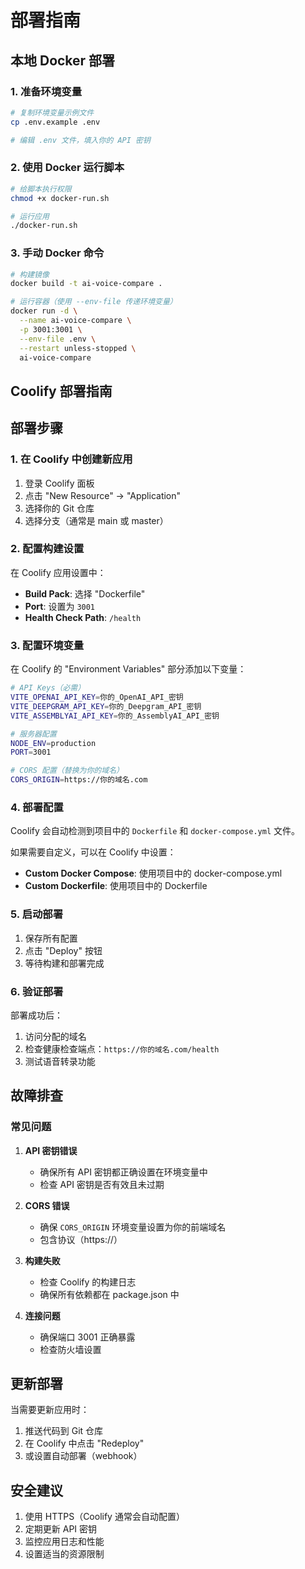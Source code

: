 # 部署指南

## 本地 Docker 部署

### 1. 准备环境变量

```bash
# 复制环境变量示例文件
cp .env.example .env

# 编辑 .env 文件，填入你的 API 密钥
```

### 2. 使用 Docker 运行脚本

```bash
# 给脚本执行权限
chmod +x docker-run.sh

# 运行应用
./docker-run.sh
```

### 3. 手动 Docker 命令

```bash
# 构建镜像
docker build -t ai-voice-compare .

# 运行容器（使用 --env-file 传递环境变量）
docker run -d \
  --name ai-voice-compare \
  -p 3001:3001 \
  --env-file .env \
  --restart unless-stopped \
  ai-voice-compare
```

## Coolify 部署指南

## 部署步骤

### 1. 在 Coolify 中创建新应用

1. 登录 Coolify 面板
2. 点击 "New Resource" -> "Application"
3. 选择你的 Git 仓库
4. 选择分支（通常是 main 或 master）

### 2. 配置构建设置

在 Coolify 应用设置中：

- **Build Pack**: 选择 "Dockerfile"
- **Port**: 设置为 `3001`
- **Health Check Path**: `/health`

### 3. 配置环境变量

在 Coolify 的 "Environment Variables" 部分添加以下变量：

```bash
# API Keys（必需）
VITE_OPENAI_API_KEY=你的_OpenAI_API_密钥
VITE_DEEPGRAM_API_KEY=你的_Deepgram_API_密钥
VITE_ASSEMBLYAI_API_KEY=你的_AssemblyAI_API_密钥

# 服务器配置
NODE_ENV=production
PORT=3001

# CORS 配置（替换为你的域名）
CORS_ORIGIN=https://你的域名.com
```

### 4. 部署配置

Coolify 会自动检测到项目中的 `Dockerfile` 和 `docker-compose.yml` 文件。

如果需要自定义，可以在 Coolify 中设置：
- **Custom Docker Compose**: 使用项目中的 docker-compose.yml
- **Custom Dockerfile**: 使用项目中的 Dockerfile

### 5. 启动部署

1. 保存所有配置
2. 点击 "Deploy" 按钮
3. 等待构建和部署完成

### 6. 验证部署

部署成功后：
1. 访问分配的域名
2. 检查健康检查端点：`https://你的域名.com/health`
3. 测试语音转录功能

## 故障排查

### 常见问题

1. **API 密钥错误**
   - 确保所有 API 密钥都正确设置在环境变量中
   - 检查 API 密钥是否有效且未过期

2. **CORS 错误**
   - 确保 `CORS_ORIGIN` 环境变量设置为你的前端域名
   - 包含协议（https://）

3. **构建失败**
   - 检查 Coolify 的构建日志
   - 确保所有依赖都在 package.json 中

4. **连接问题**
   - 确保端口 3001 正确暴露
   - 检查防火墙设置

## 更新部署

当需要更新应用时：
1. 推送代码到 Git 仓库
2. 在 Coolify 中点击 "Redeploy"
3. 或设置自动部署（webhook）

## 安全建议

1. 使用 HTTPS（Coolify 通常会自动配置）
2. 定期更新 API 密钥
3. 监控应用日志和性能
4. 设置适当的资源限制